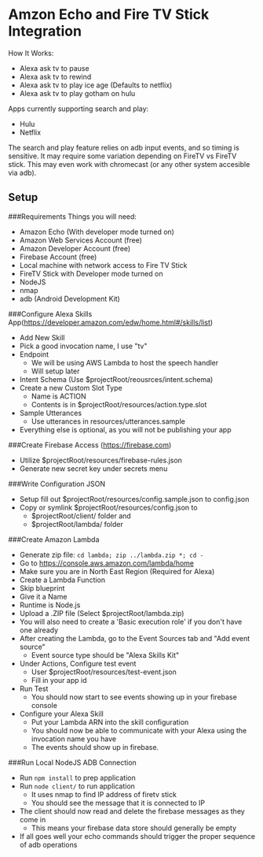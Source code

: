 Amzon Echo and Fire TV Stick Integration
========================================

How It Works:
  - Alexa ask tv to pause
  - Alexa ask tv to rewind
  - Alexa ask tv to play ice age (Defaults to netflix)
  - Alexa ask tv to play gotham on hulu
  
Apps currently supporting search and play:
  - Hulu    
  - Netflix  

The search and play feature relies on adb input events, and so timing is sensitive.  It may require some variation depending on FireTV vs FireTV stick.  This may even work with chromecast (or any other system accesible via adb).  

Setup
---------------------------------------

###Requirements
Things you will need:
  - Amazon Echo (With developer mode turned on)
  - Amazon Web Services Account (free)
  - Amazon Developer Account (free)
  - Firebase Account (free)
  - Local machine with network access to Fire TV Stick
  - FireTV Stick with Developer mode turned on
  - NodeJS
  - nmap
  - adb (Android Development Kit)
 


###Configure Alexa Skills App(https://developer.amazon.com/edw/home.html#/skills/list)
  - Add New Skill
  - Pick a good invocation name, I use "tv"
  - Endpoint
    - We will be using AWS Lambda to host the speech handler
    - Will setup later
  - Intent Schema (Use $projectRoot/reousrces/intent.schema)
  - Create a new Custom Slot Type
    - Name is ACTION
    - Contents is in $projectRoot/resources/action.type.slot
  - Sample Utterances
    - Use utterances in resources/utterances.sample
  - Everything else is optional, as you will not be publishing your app
  
###Create Firebase Access (https://firebase.com)
  - Utilize $projectRoot/resources/firebase-rules.json
  - Generate new secret key under secrets menu
  
###Write Configuration JSON
  - Setup fill out $projectRoot/resources/config.sample.json to config.json
  - Copy or symlink $projectRoot/resources/config.json to 
    - $projectRoot/client/ folder and 
    - $projectRoot/lambda/ folder 

###Create Amazon Lambda 
  - Generate zip file: `cd lambda; zip ../lambda.zip *; cd -`
  - Go to https://console.aws.amazon.com/lambda/home
  - Make sure you are in North East Region (Required for Alexa)
  - Create a Lambda Function
  - Skip blueprint
  - Give it a Name
  - Runtime is Node.js
  - Upload a .ZIP file (Select $projectRoot/lambda.zip)
  - You will also need to create a 'Basic execution role' if you don't have one already
  - After creating the Lambda, go to the Event Sources tab and "Add event source"
    - Event source type should be "Alexa Skills Kit"
  - Under Actions, Configure test event
    - User $projectRoot/resources/test-event.json
    - Fill in your app id 
  - Run Test
    - You should now start to see events showing up in your firebase console
  - Configure your Alexa Skill
    - Put your Lambda ARN into the skill configuration
    - You should now be able to communicate with your Alexa using the invocation name you have
    - The events should show up in firebase.

###Run Local NodeJS ADB Connection
  - Run `npm install` to prep application
  - Run `node client/` to run application
    - It uses nmap to find IP address of firetv stick
    - You should see the message that it is connected to IP
  - The client should now read and delete the firebase messages as they come in
     - This means your firebase data store should generally be empty
  - If all goes well your echo commands should trigger the proper sequence of adb operations
     